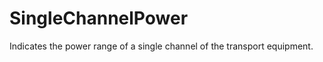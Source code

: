 SingleChannelPower
==================

Indicates the power range of a single channel of the transport equipment.
